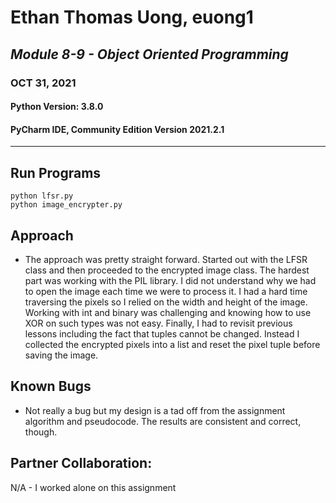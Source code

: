 # Ethan Thomas Uong, euong1

## _Module 8-9 - Object Oriented Programming_

### OCT 31, 2021

#### Python Version: 3.8.0

#### PyCharm IDE, Community Edition Version 2021.2.1

---

## Run Programs

```
python lfsr.py
python image_encrypter.py
```

## Approach

- The approach was pretty straight forward. Started out with the LFSR class and then proceeded to the encrypted image
  class. The hardest part was working with the PIL library. I did not understand why we had to open the image each time
  we were to process it. I had a hard time traversing the pixels so I relied on the width and height of the image.
  Working with int and binary was challenging and knowing how to use XOR on such types was not easy. Finally, I had to
  revisit previous lessons including the fact that tuples cannot be changed. Instead I collected the encrypted pixels
  into a list and reset the pixel tuple before saving the image.

## Known Bugs

- Not really a bug but my design is a tad off from the assignment algorithm and pseudocode. The results are consistent
  and correct, though.

## Partner Collaboration:

N/A - I worked alone on this assignment